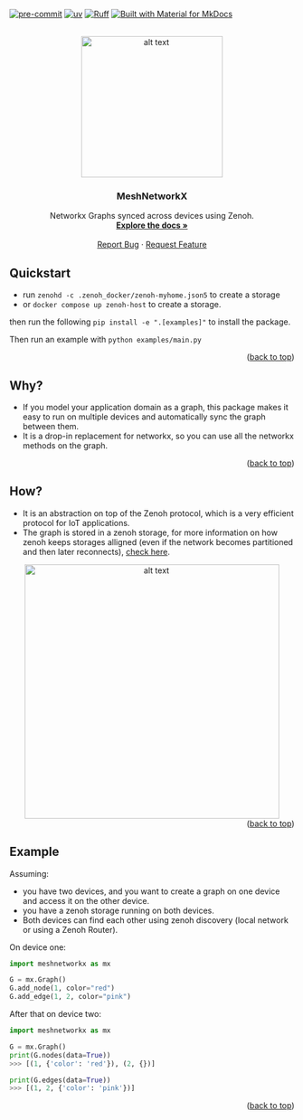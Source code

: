 <a name="readme-top"></a>
[![pre-commit](https://img.shields.io/badge/pre--commit-enabled-brightgreen?logo=pre-commit)](https://pre-commit.com/)
[![uv](https://img.shields.io/endpoint?url=https://raw.githubusercontent.com/astral-sh/uv/main/assets/badge/v0.json)](https://github.com/astral-sh/uv)
[![Ruff](https://img.shields.io/endpoint?url=https://raw.githubusercontent.com/astral-sh/ruff/main/assets/badge/v2.json)](https://github.com/astral-sh/ruff)
[![Built with Material for MkDocs](https://img.shields.io/badge/Material_for_MkDocs-526CFE?style=for-the-badge&logo=MaterialForMkDocs&logoColor=white)](https://squidfunk.github.io/mkdocs-material/)

<!-- PROJECT LOGO -->

<br />
<div align="center">
    <div align="center">
    <img src="./docs/assets/logo_no_bg.png" alt="alt text" width="250" height="whatever">
    </div>
  <h3 align="center">MeshNetworkX</h3>

  <p align="center">
    Networkx Graphs synced across devices using Zenoh.
    <br />
    <a href="https://h0uter.github.io/meshnetworkx/"><strong>Explore the docs »</strong></a>
    <br />
    <br />
    <a href="https://github.com/h0uter/meshnetworkx/issues/new?labels=bug&title=New+bug+report">Report Bug</a>
    ·
    <a href="https://github.com/h0uter/meshnetworkx/issues/new?labels=enhancement&title=New+feature+request">Request Feature</a>
  </p>
</div>

## Quickstart

- run  `zenohd -c .zenoh_docker/zenoh-myhome.json5` to create a storage
- or `docker compose up zenoh-host` to create a storage.

then run the following `pip install -e ".[examples]"` to install the package.

Then run an example with `python examples/main.py`
<div align="right">(<a href="#readme-top">back to top</a>)</div>

## Why?

- If you model your application domain as a graph, this package makes it easy to run on multiple devices and automatically sync the graph between them.
- It is a drop-in replacement for networkx, so you can use all the networkx methods on the graph.

<div align="right">(<a href="#readme-top">back to top</a>)</div>

## How?

- It is an abstraction on top of the Zenoh protocol, which is a very efficient protocol for IoT applications.
- The graph is stored in a zenoh storage, for more information on how zenoh keeps storages alligned (even if the network becomes partitioned and then later reconnects), [check here](https://zenoh.io/blog/2022-11-29-zenoh-alignment).

<div align="center">
    <img src="./docs/assets/anti-entropy.gif" alt="alt text" width="450" height="whatever">
</div>

<div align="right">(<a href="#readme-top">back to top</a>)</div>

## Example

Assuming:

- you have two devices, and you want to create a graph on one device and access it on the other device.
- you have a zenoh storage running on both devices.
- Both devices can find each other using zenoh discovery (local network or using a Zenoh Router).

On device one:

```python
import meshnetworkx as mx

G = mx.Graph()
G.add_node(1, color="red")
G.add_edge(1, 2, color="pink")

```

After that on device two:

```python
import meshnetworkx as mx

G = mx.Graph()
print(G.nodes(data=True))
>>> [(1, {'color': 'red'}), (2, {})]

print(G.edges(data=True))
>>> [(1, 2, {'color': 'pink'})]
```

<div align="right">(<a href="#readme-top">back to top</a>)</div>
